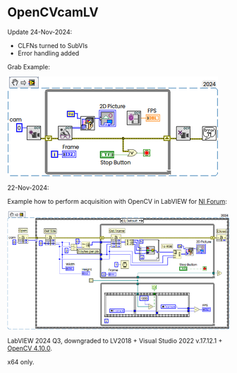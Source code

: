 # OpenCVcamLV
Update 24-Nov-2024:

* CLFNs turned to SubVIs
* Error handling added

Grab Example:

![](assets/grab_example_v02.png)

22-Nov-2024:

Example how to perform acquisition with OpenCV in LabVIEW for [NI Forum](https://forums.ni.com/t5/LabVIEW/Labview-community-and-IMAQdx/m-p/4410512#M1299707):

![](assets/OpenCVcamSnippet.png)

LabVIEW 2024 Q3, downgraded to LV2018 + Visual Studio 2022 v.17.12.1 + [OpenCV 4.10.0](https://github.com/opencv/opencv/releases/tag/4.10.0).

x64 only.

